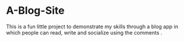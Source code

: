 # A-Blog-Site
This is a fun little project to demonstrate my skills through a blog app in which people can read, write and socialize using the comments .
